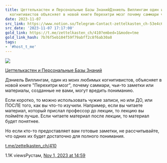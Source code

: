 ```yaml
---
title: Цеттелькастен и Персональные Базы ЗнанийДэниель Виллингам один из моих любимых
  когнитивистов объясняет в новой книге Перехитри мозг почему саммари чьи
date: 2023-11-07
src_link: https://www.notion.so/Telegram-Contact-zettelkasten_ch-53e4c6bb1f8c4942a2e24a09dac9f376
src_date: '2023-11-07 17:17:00'
gold_link: https://t.me/zettelkasten_ch/410?embed=1&mode=tme
gold_link_hash: 7b76f5eb104f59f79abff2c8f6ab30a8
tags:
- '#host_t_me'
---
```




[*![](https://cdn4.cdn-telegram.org/file/tnrutRveCEZEeoedHVOz8d7smDXg58MVaa-l2ST986R2oxLqfllrOZFwnIpey4Eb_e81eIBbLjn-BKXj3nd84-PpQusluIJZ0iBox_zby1QDSSfeN5xDxgDbGvLa7zpvhm1xRNU0_O3WboB9oPPooT6WR4NLQdsbB0OmhLh5YWMGrpxmOuNiDyOZhhoDLZdof9MQCs1YS3-MmyXIcaOpgWT37LyJPtUQYJPVFqJygXxDWMfd_1UkbjGovr1F5Z5alZo_0SA1964ShWla8PQEyyhmpDwWlWuh__3g1EPJcsOfi4qW1_L5JfKkuhAhq3GASnqh-CumsYMF1JFoHYkAAw.jpg)*](https://t.me/zettelkasten_ch)



[Цеттелькастен и Персональные Базы Знаний](https://t.me/zettelkasten_ch)

Дэниель Виллингам, один из моих любимых когнитивистов, объясняет в новой книге "Перехитри мозг", почему саммари, чьи-то заметки или материалы, созданные не вами, могут вредить пониманию.  
  
Если коротко, то можно использовать чужие записи, но или ДО, или ПОСЛЕ того, как вы что-то изучили. Например, если вы читаете материал, который прислал профессор до лекции, то лекцию вы поймёте лучше. Если читаете материал после лекции, то материал будет понятнее.  
  
Но если кто-то предоставляет вам готовые заметки, не рассчитывайте, что одних их будет достаточно для полного понимания.

[t.me/zettelkasten\_ch/410](https://t.me/zettelkasten_ch/410)

1.1K viewsРустам, [Nov 1, 2023 at 14:59](https://t.me/zettelkasten_ch/410)
